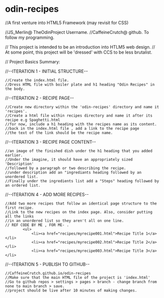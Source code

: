 # odin-recipes
//A first venture into HTML5 Framework (may revisit for CSS)

//JS_Merlin@ TheOdinProject Username.
//CaffeineCrutch@ github.   To follow my programming.

//  This project is intended to be an introduction into HTLM5 web design.
//  At some point, this project will be 'dressed' with CCS to be less brutalist.

// Project Basics Summary:


//--ITERATION 1 - INITIAL STRUCTURE--

    //Create the index.html file.
    //Dress HTML file with boiler plate and h1 heading "Odin Recipes" in the body.

//--ITERATION 2 - RECIPE PAGE--

    //Create new directory within the 'odin-recipes' directory and name it 'recipes'.
    //Create a html file within recipes directory and name it after its recipe e.g Spaghetti.html
    //for now, include a h1 heading with the recipes name as its content.
    //back in the index.html file , add a link to the recipe page
    //the text of the link should be the recipe name.

//--ITERATION 3 - RECIPE PAGE CONTENT--

    //an image of the finished dish under the h1 heading that you added earlier.
    //Under the imagine, it should have an appropriately sized 'Description'
    //followed by a paragraph or two describing the recipe.
    //under description add an "ingrediants heading followed by an unordered list.
    //Finally under the ingredients list add a "Steps" heading followed by an ordered list.

//--ITERATION 4 - ADD MORE RECIPES--

    //Add two more recipes that follow an identical page structure to the first recipe.
    //Link to the new recipes on the index page. Also, consider putting all the links
    //in an unordered list so they aren't all on one line.
    // REF CODE BY ME , FOR ME- .
            <ul>
                <li><a href="recipes/myrecipe001.html">Recipe Title 1</a></li>
                <li><a href="recipes/myrecipe002.html">Recipe Title 2</a></li>
                <li><a href="recipes/myrecipe003.html">Recipe Title 3</a></li>

//--ITERATION 5 - PUBLISH TO GITHUB--

    //CaffeineCrutch.github.io/odin-recipes
    //Make sure that the main HTML file of the project is 'index.html'
    //Go to github repos > settings > pages > branch - change branch from none to main branch > save.
    //project should be live after 10 minutes of making changes.